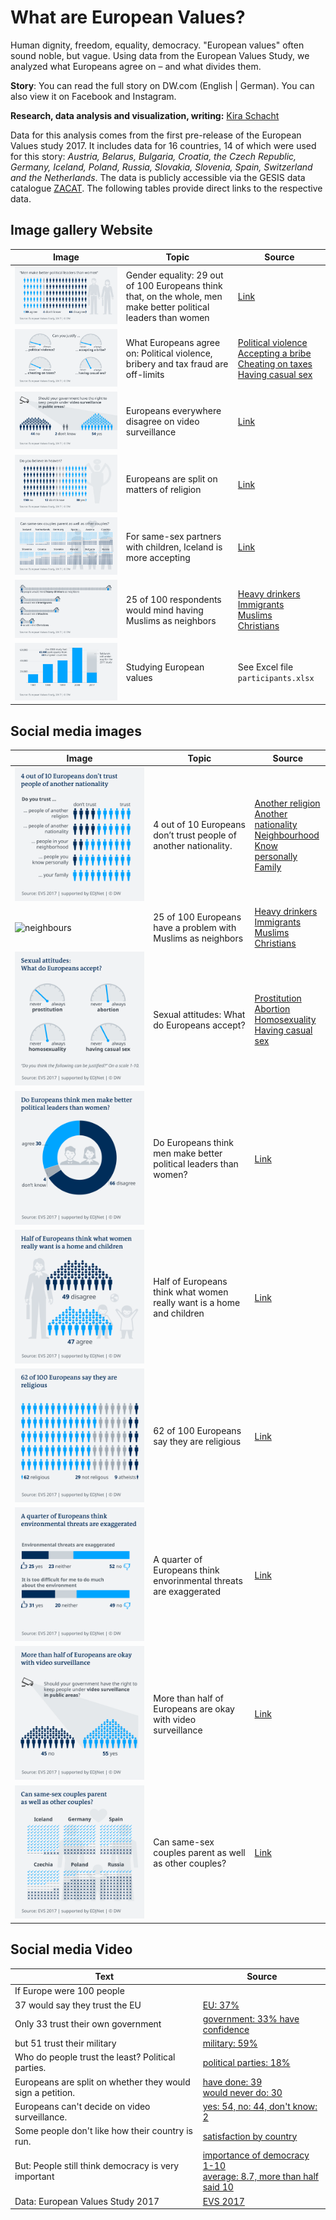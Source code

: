 # What are European Values?

Human dignity, freedom, equality, democracy. "European values" often sound noble, but vague. Using data from the European Values Study, we analyzed what Europeans agree on – and what divides them.

**Story**: You can read the full story on DW.com (English | German). You can also view it on Facebook and Instagram.

**Research, data analysis and visualization, writing:** [Kira Schacht](https://twitter.com/daten_drang)

Data for this analysis comes from the first pre-release of the European Values study 2017. It includes data for 16 countries, 14 of which were used for this story: *Austria, Belarus, Bulgaria, Croatia, the Czech Republic, Germany, Iceland, Poland, Russia, Slovakia, Slovenia, Spain, Switzerland and the Netherlands*. 
The data is publicly accessible via the GESIS data catalogue [ZACAT](https://zacat.gesis.org/webview/). The following tables provide direct links to the respective data.

## Image gallery Website


| Image  | Topic | Source |
| ------------- | ------------- | ------------- |
| ![gender](plots/png/108_en_evs_gender.png)  | Gender equality: 29 out of 100 Europeans think that, on the whole, men make better political leaders than women  | [Link](http://zacat.gesis.org/webview/index.jsp?stubs=V102&layers=V11&charttype=null&study=http%3A%2F%2F193.175.238.79%3A80%2Fobj%2FfStudy%2FZA7500&V11subset=40+-+756%2C81055&mode=table&v=2&gs=2&group=agg%7CV102%7C1%7C1%2C2%7Cyes%7Ctrue%7C51223&group=agg%7CV102%7C1%7C3%2C4%7Cno%7Ctrue%7C10803&group=agg%7CV11%7C1%7C40%2C100%2C112%2C191%2C203%2C276%2C352%2C528%2C616%2C643%2C703%2C705%2C724%2C756%7CEurope_custom%7Ctrue%7C81055&V102subset=-1%2C51223%2C10803&V102slice=-1&V11slice=81055&top=yes)  |
| ![justify](plots/png/109_en_evs_justify.png)  | What Europeans agree on: Political violence, bribery and tax fraud are off-limits  | [Political violence](http://zacat.gesis.org/webview/index.jsp?v=2&stubs=http%3A%2F%2F193.175.238.79%3A80%2Fobj%2FfVariable%2FZA7500_V195&layers=http%3A%2F%2F193.175.238.79%3A80%2Fobj%2FfVariable%2FZA7500_V11&V195slice=1&study=http%3A%2F%2F193.175.238.79%3A80%2Fobj%2FfStudy%2FZA7500&charttype=null&gs=1&group=agg%7CV11%7C1%7C40%2C100%2C112%2C191%2C203%2C276%2C352%2C528%2C616%2C643%2C703%2C705%2C724%2C756%7CEurope_custom%7Ctrue%7C63144&V11slice=63144&mode=table&top=yes)<br>[Accepting a bribe](http://zacat.gesis.org/webview/index.jsp?v=2&stubs=http%3A%2F%2F193.175.238.79%3A80%2Fobj%2FfVariable%2FZA7500_V185&V185slice=1&layers=http%3A%2F%2F193.175.238.79%3A80%2Fobj%2FfVariable%2FZA7500_V11&study=http%3A%2F%2F193.175.238.79%3A80%2Fobj%2FfStudy%2FZA7500&charttype=null&gs=1&group=agg%7CV11%7C1%7C40%2C100%2C112%2C191%2C203%2C276%2C352%2C528%2C616%2C643%2C703%2C705%2C724%2C756%7CEurope_custom%7Ctrue%7C63144&V11slice=63144&mode=table&top=yes)<br>[Cheating on taxes](http://zacat.gesis.org/webview/index.jsp?v=2&stubs=http%3A%2F%2F193.175.238.79%3A80%2Fobj%2FfVariable%2FZA7500_V183&V183slice=1&layers=http%3A%2F%2F193.175.238.79%3A80%2Fobj%2FfVariable%2FZA7500_V11&study=http%3A%2F%2F193.175.238.79%3A80%2Fobj%2FfStudy%2FZA7500&charttype=null&gs=1&group=agg%7CV11%7C1%7C40%2C100%2C112%2C191%2C203%2C276%2C352%2C528%2C616%2C643%2C703%2C705%2C724%2C756%7CEurope_custom%7Ctrue%7C63144&V11slice=63144&mode=table&top=yes)<br>[Having casual sex](http://zacat.gesis.org/webview/index.jsp?v=2&stubs=http%3A%2F%2F193.175.238.79%3A80%2Fobj%2FfVariable%2FZA7500_V191&V191slice=1&layers=http%3A%2F%2F193.175.238.79%3A80%2Fobj%2FfVariable%2FZA7500_V11&study=http%3A%2F%2F193.175.238.79%3A80%2Fobj%2FfStudy%2FZA7500&charttype=null&gs=1&group=agg%7CV11%7C1%7C40%2C100%2C112%2C191%2C203%2C276%2C352%2C528%2C616%2C643%2C703%2C705%2C724%2C756%7CEurope_custom%7Ctrue%7C63144&V11slice=63144&mode=table&top=yes) |
| ![surveillance](plots/png/110_en_evs_surveillance.png)  | Europeans everywhere disagree on video surveillance  | [Link](http://zacat.gesis.org/webview/index.jsp?V85subset=1+-+2%2C-1&V240subset=-1%2C96470%2C63904&stubs=V240&layers=V11&charttype=null&study=http%3A%2F%2F193.175.238.79%3A80%2Fobj%2FfStudy%2FZA7500&mode=table&V11subset=81055&v=2&V82subset=1+-+3%2C-2%2C-1&V86subset=1+-+2%2C-1&gs=2&tabcontenttype=row&V240slice=-1&group=agg%7CV240%7C1%7C1%2C2%7Cyes%7Ctrue%7C96470&group=agg%7CV240%7C1%7C3%2C4%7Cno%7Ctrue%7C63904&group=agg%7CV11%7C1%7C40%2C100%2C112%2C191%2C203%2C276%2C352%2C528%2C616%2C643%2C703%2C705%2C724%2C756%7CEurope_custom%7Ctrue%7C81055&V11slice=81055&top=yes)  |
| ![heaven](plots/png/111_en_evs_heaven.png)  | Europeans are split on matters of religion  | [Link](http://zacat.gesis.org/webview/index.jsp?headers=http%3A%2F%2F193.175.238.79%3A80%2Fobj%2FfVariable%2FZA7500_V86&V85subset=1+-+2%2C-1&stubs=http%3A%2F%2F193.175.238.79%3A80%2Fobj%2FfVariable%2FZA7500_V85&layers=http%3A%2F%2F193.175.238.79%3A80%2Fobj%2FfVariable%2FZA7500_V11&charttype=null&study=http%3A%2F%2F193.175.238.79%3A80%2Fobj%2FfStudy%2FZA7500&V11subset=81055&mode=table&v=2&V85slice=1&V86slice=1&V86subset=1+-+2%2C-1&tabcontenttype=rowcol&gs=2&group=agg%7CV11%7C1%7C40%2C100%2C112%2C191%2C203%2C276%2C352%2C528%2C616%2C643%2C703%2C705%2C724%2C756%7CEurope_custom%7Ctrue%7C81055&V11slice=81055&top=yes)  |
| ![parents](plots/png/112_en_evs_parents.png)  | For same-sex partners with children, Iceland is more accepting  | [Link](http://zacat.gesis.org/webview/index.jsp?headers=http%3A%2F%2F193.175.238.79%3A80%2Fobj%2FfVariable%2FZA7500_V108&V85subset=1+-+2%2C-1&stubs=http%3A%2F%2F193.175.238.79%3A80%2Fobj%2FfVariable%2FZA7500_V11&study=http%3A%2F%2F193.175.238.79%3A80%2Fobj%2FfStudy%2FZA7500&charttype=null&V11subset=40%2C100+-+203%2C276+-+756%2C81055&mode=table&v=2&V108slice=3&V86subset=1+-+2%2C-1&gs=2&tabcontenttype=row&group=agg%7CV11%7C1%7C40%2C100%2C112%2C191%2C203%2C276%2C352%2C528%2C616%2C643%2C703%2C705%2C724%2C756%7CEurope_custom%7Ctrue%7C81055&group=agg%7CV108%7C1%7C1%2C2%7Cyes%7Ctrue%7C142731&group=agg%7CV108%7C1%7C4%2C5%7Cno%7Ctrue%7C126715&V11slice=81055&V108subset=3%2C142731%2C126715&top=yes)  |
| ![neighbours](plots/png/113_en_evs_neighbours.png)  | 25 of 100 respondents would mind having Muslims as neighbors  | [Heavy drinkers](http://zacat.gesis.org/webview/index.jsp?stubs=V40&layers=V11&study=http%3A%2F%2F193.175.238.79%3A80%2Fobj%2FfStudy%2FZA7500&charttype=null&mode=table&V11subset=40+-+756%2C35110&v=2&V40slice=1&gs=3&group=agg%7CV11%7C1%7C40%2C100%2C112%2C191%2C203%2C276%2C352%2C528%2C616%2C643%2C703%2C705%2C724%2C756%7CEurope_custom%7Ctrue%7C35110&V11slice=35110&V40subset=1+-+2%2C-2%2C-1&top=yes)<br>[Immigrants](http://zacat.gesis.org/webview/index.jsp?stubs=V41&V41subset=1+-+2%2C-2%2C-1&layers=V11&study=http%3A%2F%2F193.175.238.79%3A80%2Fobj%2FfStudy%2FZA7500&charttype=null&mode=table&V11subset=40+-+756%2C35110&v=2&V41slice=1&gs=3&group=agg%7CV11%7C1%7C40%2C100%2C112%2C191%2C203%2C276%2C352%2C528%2C616%2C643%2C703%2C705%2C724%2C756%7CEurope_custom%7Ctrue%7C35110&V11slice=35110&top=yes)<br>[Muslims](http://zacat.gesis.org/webview/index.jsp?V45subset=1+-+2%2C-2%2C-1&stubs=V45&layers=V11&study=http%3A%2F%2F193.175.238.79%3A80%2Fobj%2FfStudy%2FZA7500&charttype=null&mode=table&V11subset=40+-+756%2C35110&v=2&V45slice=1&gs=3&group=agg%7CV11%7C1%7C40%2C100%2C112%2C191%2C203%2C276%2C352%2C528%2C616%2C643%2C703%2C705%2C724%2C756%7CEurope_custom%7Ctrue%7C35110&V11slice=35110&top=yes)<br>[Christians](http://zacat.gesis.org/webview/index.jsp?stubs=V44&layers=V11&study=http%3A%2F%2F193.175.238.79%3A80%2Fobj%2FfStudy%2FZA7500&charttype=null&mode=table&V11subset=40+-+756%2C35110&v=2&V44slice=1&gs=3&group=agg%7CV11%7C1%7C40%2C100%2C112%2C191%2C203%2C276%2C352%2C528%2C616%2C643%2C703%2C705%2C724%2C756%7CEurope_custom%7Ctrue%7C35110&V11slice=35110&V44subset=1+-+2%2C-2%2C-1&top=yes)  |
| ![participants](plots/png/114_en_evs_participants.png)  | Studying European values  | See Excel file `participants.xlsx`  |


## Social media images


| Image  | Topic | Source |
| ------------- | ------------- | ------------- |
| ![trust](plots/png/115_en_evs_social_trust.png)  | 4 out of 10 Europeans don’t trust people of another nationality.  | [Another religion](http://zacat.gesis.org/webview/index.jsp?v=2&stubs=V57&V57slice=1&layers=http%3A%2F%2F193.175.238.79%3A80%2Fobj%2FfVariable%2FZA7500_V11&V57subset=1+-+4%2C-2%2C-1&study=http%3A%2F%2F193.175.238.79%3A80%2Fobj%2FfStudy%2FZA7500&gs=2&group=agg%7CV11%7C1%7C40%2C100%2C112%2C191%2C203%2C276%2C352%2C528%2C616%2C643%2C703%2C705%2C724%2C756%7CEurope_custom%7Ctrue%7C35110&V11slice=35110&mode=table&top=yes)<br>[Another nationality](http://zacat.gesis.org/webview/index.jsp?stubs=http%3A%2F%2F193.175.238.79%3A80%2Fobj%2FfVariable%2FZA7500_V58&layers=http%3A%2F%2F193.175.238.79%3A80%2Fobj%2FfVariable%2FZA7500_V11&study=http%3A%2F%2F193.175.238.79%3A80%2Fobj%2FfStudy%2FZA7500&charttype=null&V157slice=1&mode=table&v=2&V58slice=1&V82slice=1&gs=2&group=agg%7CV11%7C1%7C40%2C100%2C112%2C191%2C203%2C276%2C352%2C528%2C616%2C643%2C703%2C705%2C724%2C756%7CEurope_custom%7Ctrue%7C81055&V11slice=81055&top=yes)<br>[Neighbourhood](http://zacat.gesis.org/webview/index.jsp?stubs=http%3A%2F%2F193.175.238.79%3A80%2Fobj%2FfVariable%2FZA7500_V54&layers=http%3A%2F%2F193.175.238.79%3A80%2Fobj%2FfVariable%2FZA7500_V11&study=http%3A%2F%2F193.175.238.79%3A80%2Fobj%2FfStudy%2FZA7500&charttype=null&V157slice=1&mode=table&v=2&V82slice=1&V54slice=1&gs=2&group=agg%7CV11%7C1%7C40%2C100%2C112%2C191%2C203%2C276%2C352%2C528%2C616%2C643%2C703%2C705%2C724%2C756%7CEurope_custom%7Ctrue%7C81055&V11slice=81055&top=yes)<br>[Know personally](http://zacat.gesis.org/webview/index.jsp?stubs=http%3A%2F%2F193.175.238.79%3A80%2Fobj%2FfVariable%2FZA7500_V55&layers=http%3A%2F%2F193.175.238.79%3A80%2Fobj%2FfVariable%2FZA7500_V11&study=http%3A%2F%2F193.175.238.79%3A80%2Fobj%2FfStudy%2FZA7500&charttype=null&V157slice=1&mode=table&v=2&V82slice=1&V55slice=1&gs=2&group=agg%7CV11%7C1%7C40%2C100%2C112%2C191%2C203%2C276%2C352%2C528%2C616%2C643%2C703%2C705%2C724%2C756%7CEurope_custom%7Ctrue%7C81055&V11slice=81055&top=yes)<br>[Family](http://zacat.gesis.org/webview/index.jsp?stubs=http%3A%2F%2F193.175.238.79%3A80%2Fobj%2FfVariable%2FZA7500_V53&layers=http%3A%2F%2F193.175.238.79%3A80%2Fobj%2FfVariable%2FZA7500_V11&study=http%3A%2F%2F193.175.238.79%3A80%2Fobj%2FfStudy%2FZA7500&charttype=null&V53slice=1&V157slice=1&mode=table&v=2&V82slice=1&gs=2&group=agg%7CV11%7C1%7C40%2C100%2C112%2C191%2C203%2C276%2C352%2C528%2C616%2C643%2C703%2C705%2C724%2C756%7CEurope_custom%7Ctrue%7C81055&V11slice=81055&top=yes)  |
| ![neighbours](plots/png/116_en_evs_social_neighbors.png)  | 25 of 100 Europeans have a problem with Muslims as neighbors  | [Heavy drinkers](http://zacat.gesis.org/webview/index.jsp?stubs=V40&layers=V11&study=http%3A%2F%2F193.175.238.79%3A80%2Fobj%2FfStudy%2FZA7500&charttype=null&mode=table&V11subset=40+-+756%2C35110&v=2&V40slice=1&gs=3&group=agg%7CV11%7C1%7C40%2C100%2C112%2C191%2C203%2C276%2C352%2C528%2C616%2C643%2C703%2C705%2C724%2C756%7CEurope_custom%7Ctrue%7C35110&V11slice=35110&V40subset=1+-+2%2C-2%2C-1&top=yes)<br>[Immigrants](http://zacat.gesis.org/webview/index.jsp?stubs=V41&V41subset=1+-+2%2C-2%2C-1&layers=V11&study=http%3A%2F%2F193.175.238.79%3A80%2Fobj%2FfStudy%2FZA7500&charttype=null&mode=table&V11subset=40+-+756%2C35110&v=2&V41slice=1&gs=3&group=agg%7CV11%7C1%7C40%2C100%2C112%2C191%2C203%2C276%2C352%2C528%2C616%2C643%2C703%2C705%2C724%2C756%7CEurope_custom%7Ctrue%7C35110&V11slice=35110&top=yes)<br>[Muslims](http://zacat.gesis.org/webview/index.jsp?V45subset=1+-+2%2C-2%2C-1&stubs=V45&layers=V11&study=http%3A%2F%2F193.175.238.79%3A80%2Fobj%2FfStudy%2FZA7500&charttype=null&mode=table&V11subset=40+-+756%2C35110&v=2&V45slice=1&gs=3&group=agg%7CV11%7C1%7C40%2C100%2C112%2C191%2C203%2C276%2C352%2C528%2C616%2C643%2C703%2C705%2C724%2C756%7CEurope_custom%7Ctrue%7C35110&V11slice=35110&top=yes)<br>[Christians](http://zacat.gesis.org/webview/index.jsp?stubs=V44&layers=V11&study=http%3A%2F%2F193.175.238.79%3A80%2Fobj%2FfStudy%2FZA7500&charttype=null&mode=table&V11subset=40+-+756%2C35110&v=2&V44slice=1&gs=3&group=agg%7CV11%7C1%7C40%2C100%2C112%2C191%2C203%2C276%2C352%2C528%2C616%2C643%2C703%2C705%2C724%2C756%7CEurope_custom%7Ctrue%7C35110&V11slice=35110&V44subset=1+-+2%2C-2%2C-1&top=yes)  |
| ![sexual attitudes](plots/png/117_en_evs_social_justify.png)  | Sexual attitudes: What do Europeans accept?  | [Prostitution](http://zacat.gesis.org/webview/index.jsp?v=2&stubs=http%3A%2F%2F193.175.238.79%3A80%2Fobj%2FfVariable%2FZA7500_V193&layers=http%3A%2F%2F193.175.238.79%3A80%2Fobj%2FfVariable%2FZA7500_V11&V193slice=1&study=http%3A%2F%2F193.175.238.79%3A80%2Fobj%2FfStudy%2FZA7500&gs=1&group=agg%7CV11%7C1%7C40%2C100%2C112%2C191%2C203%2C276%2C352%2C528%2C616%2C643%2C703%2C705%2C724%2C756%7CEurope_custom%7Ctrue%7C63144&V11slice=63144&mode=table&top=yes)<br>[Abortion](http://zacat.gesis.org/webview/index.jsp?v=2&V187slice=1&stubs=http%3A%2F%2F193.175.238.79%3A80%2Fobj%2FfVariable%2FZA7500_V187&layers=http%3A%2F%2F193.175.238.79%3A80%2Fobj%2FfVariable%2FZA7500_V11&study=http%3A%2F%2F193.175.238.79%3A80%2Fobj%2FfStudy%2FZA7500&charttype=null&gs=1&group=agg%7CV11%7C1%7C40%2C100%2C112%2C191%2C203%2C276%2C352%2C528%2C616%2C643%2C703%2C705%2C724%2C756%7CEurope_custom%7Ctrue%7C63144&V11slice=63144&mode=table&top=yes)<br>[Homosexuality](http://zacat.gesis.org/webview/index.jsp?v=2&stubs=http%3A%2F%2F193.175.238.79%3A80%2Fobj%2FfVariable%2FZA7500_V186&layers=http%3A%2F%2F193.175.238.79%3A80%2Fobj%2FfVariable%2FZA7500_V11&V186slice=1&study=http%3A%2F%2F193.175.238.79%3A80%2Fobj%2FfStudy%2FZA7500&charttype=null&gs=1&group=agg%7CV11%7C1%7C40%2C100%2C112%2C191%2C203%2C276%2C352%2C528%2C616%2C643%2C703%2C705%2C724%2C756%7CEurope_custom%7Ctrue%7C63144&V11slice=63144&mode=table&top=yes)<br>[Having casual sex](http://zacat.gesis.org/webview/index.jsp?v=2&stubs=http%3A%2F%2F193.175.238.79%3A80%2Fobj%2FfVariable%2FZA7500_V191&V191slice=1&layers=http%3A%2F%2F193.175.238.79%3A80%2Fobj%2FfVariable%2FZA7500_V11&study=http%3A%2F%2F193.175.238.79%3A80%2Fobj%2FfStudy%2FZA7500&charttype=null&gs=1&group=agg%7CV11%7C1%7C40%2C100%2C112%2C191%2C203%2C276%2C352%2C528%2C616%2C643%2C703%2C705%2C724%2C756%7CEurope_custom%7Ctrue%7C63144&V11slice=63144&mode=table&top=yes)  |
| ![gender](plots/png/118_en_evs_social_gender.png)  | Do Europeans think men make better political leaders than women?  | [Link](http://zacat.gesis.org/webview/index.jsp?stubs=V102&layers=V11&charttype=null&study=http%3A%2F%2F193.175.238.79%3A80%2Fobj%2FfStudy%2FZA7500&V11subset=40+-+756%2C81055&mode=table&v=2&gs=2&group=agg%7CV102%7C1%7C1%2C2%7Cyes%7Ctrue%7C51223&group=agg%7CV102%7C1%7C3%2C4%7Cno%7Ctrue%7C10803&group=agg%7CV11%7C1%7C40%2C100%2C112%2C191%2C203%2C276%2C352%2C528%2C616%2C643%2C703%2C705%2C724%2C756%7CEurope_custom%7Ctrue%7C81055&V102subset=-1%2C51223%2C10803&V102slice=-1&V11slice=81055&top=yes)  |
| ![job](plots/png/119_en_evs_social_job.png)  | Half of Europeans think what women really want is a home and children  | [Link](http://zacat.gesis.org/webview/index.jsp?stubs=V99&layers=V11&study=http%3A%2F%2F193.175.238.79%3A80%2Fobj%2FfStudy%2FZA7500&charttype=null&V99subset=1+-+4%2C-1&mode=table&V11subset=40+-+756%2C81055&V99slice=1&v=2&gs=2&group=agg%7CV11%7C1%7C40%2C100%2C112%2C191%2C203%2C276%2C352%2C528%2C616%2C643%2C703%2C705%2C724%2C756%7CEurope_custom%7Ctrue%7C81055&V11slice=81055&top=yes)  |
| ![religion](plots/png/120_en_evs_social_religion.png)  | 62 of 100 Europeans say they are religious  | [Link](http://zacat.gesis.org/webview/index.jsp?v=2&stubs=http%3A%2F%2F193.175.238.79%3A80%2Fobj%2FfVariable%2FZA7500_V82&layers=http%3A%2F%2F193.175.238.79%3A80%2Fobj%2FfVariable%2FZA7500_V11&V82slice=1&study=http%3A%2F%2F193.175.238.79%3A80%2Fobj%2FfStudy%2FZA7500&charttype=null&gs=2&group=agg%7CV11%7C1%7C40%2C100%2C112%2C191%2C203%2C276%2C352%2C528%2C616%2C643%2C703%2C705%2C724%2C756%7CEurope_custom%7Ctrue%7C81055&V11slice=81055&V157slice=1&mode=table&top=yes)  |
| ![environment](plots/png/121_en_evs_social_environment.png)  | A quarter of Europeans think envorinmental threats are exaggerated  | [Link](http://zacat.gesis.org/webview/index.jsp?V235slice=3&stubs=V235&layers=V11&study=http%3A%2F%2F193.175.238.79%3A80%2Fobj%2FfStudy%2FZA7500&charttype=null&V11subset=40+-+756%2C81055&mode=table&v=2&V235subset=3%2C110076%2C69666&gs=2&group=agg%7CV235%7C1%7C1%2C2%7Cyes%7Ctrue%7C110076&group=agg%7CV235%7C1%7C4%2C5%7Cno%7Ctrue%7C69666&group=agg%7CV11%7C1%7C40%2C100%2C112%2C191%2C203%2C276%2C352%2C528%2C616%2C643%2C703%2C705%2C724%2C756%7CEurope_custom%7Ctrue%7C81055&V11slice=81055&top=yes)  |
| ![surveillance](plots/png/122_en_evs_social_surveillance.png)  | More than half of Europeans are okay with video surveillance  | [Link](http://zacat.gesis.org/webview/index.jsp?V85subset=1+-+2%2C-1&stubs=http%3A%2F%2F193.175.238.79%3A80%2Fobj%2FfVariable%2FZA7500_V240&layers=http%3A%2F%2F193.175.238.79%3A80%2Fobj%2FfVariable%2FZA7500_V11&charttype=null&study=http%3A%2F%2F193.175.238.79%3A80%2Fobj%2FfStudy%2FZA7500&V11subset=81055&mode=table&v=2&V86slice=1&V82subset=1+-+3%2C-2%2C-1&V86subset=1+-+2%2C-1&V82slice=1&tabcontenttype=row&gs=2&V240slice=1&group=agg%7CV11%7C1%7C40%2C100%2C112%2C191%2C203%2C276%2C352%2C528%2C616%2C643%2C703%2C705%2C724%2C756%7CEurope_custom%7Ctrue%7C81055&V11slice=81055&top=yes)  |
| ![parents](plots/png/123_en_evs_social_parents.png)  | Can same-sex couples parent as well as other couples?  | [Link](http://zacat.gesis.org/webview/index.jsp?headers=http%3A%2F%2F193.175.238.79%3A80%2Fobj%2FfVariable%2FZA7500_V108&V85subset=1+-+2%2C-1&stubs=http%3A%2F%2F193.175.238.79%3A80%2Fobj%2FfVariable%2FZA7500_V11&study=http%3A%2F%2F193.175.238.79%3A80%2Fobj%2FfStudy%2FZA7500&charttype=null&V11subset=40%2C100+-+203%2C276+-+756%2C81055&mode=table&v=2&V108slice=3&V86subset=1+-+2%2C-1&gs=2&tabcontenttype=row&group=agg%7CV11%7C1%7C40%2C100%2C112%2C191%2C203%2C276%2C352%2C528%2C616%2C643%2C703%2C705%2C724%2C756%7CEurope_custom%7Ctrue%7C81055&group=agg%7CV108%7C1%7C1%2C2%7Cyes%7Ctrue%7C142731&group=agg%7CV108%7C1%7C4%2C5%7Cno%7Ctrue%7C126715&V11slice=81055&V108subset=3%2C142731%2C126715&top=yes)  |


## Social media Video


| Text  | Source  |
|---|---|
| If Europe were 100 people |  |
| 37 would say they trust the EU | [EU: 37%](http://zacat.gesis.org/webview/index.jsp?v=2&stubs=http%3A%2F%2F193.175.238.79%3A80%2Fobj%2FfVariable%2FZA7500_V157&layers=http%3A%2F%2F193.175.238.79%3A80%2Fobj%2FfVariable%2FZA7500_V11&study=http%3A%2F%2F193.175.238.79%3A80%2Fobj%2FfStudy%2FZA7500&charttype=null&gs=3&group=agg%7CV11%7C1%7C40%2C100%2C112%2C191%2C203%2C276%2C352%2C528%2C616%2C643%2C703%2C705%2C724%2C756%7CEurope_custom%7Ctrue%7C81055&V11slice=81055&V157slice=1&mode=table&top=yes) |
| Only 33 trust their own government | [government: 33% have confidence](http://zacat.gesis.org/webview/index.jsp?stubs=V164&V164slice=1&layers=http%3A%2F%2F193.175.238.79%3A80%2Fobj%2FfVariable%2FZA7500_V11&study=http%3A%2F%2F193.175.238.79%3A80%2Fobj%2FfStudy%2FZA7500&charttype=null&mode=table&V164subset=1+-+4%2C-1&v=2&gs=3&group=agg%7CV11%7C1%7C40%2C100%2C112%2C191%2C203%2C276%2C352%2C528%2C616%2C643%2C703%2C705%2C724%2C756%7CEurope_custom%7Ctrue%7C191691&V11slice=191691&top=yes) |
| but 51 trust their military | [military: 59%](http://zacat.gesis.org/webview/index.jsp?stubs=V149&V149slice=1&layers=http%3A%2F%2F193.175.238.79%3A80%2Fobj%2FfVariable%2FZA7500_V11&study=http%3A%2F%2F193.175.238.79%3A80%2Fobj%2FfStudy%2FZA7500&charttype=null&V149subset=1+-+4%2C-1&mode=table&v=2&gs=3&group=agg%7CV11%7C1%7C40%2C100%2C112%2C191%2C203%2C276%2C352%2C528%2C616%2C643%2C703%2C705%2C724%2C756%7CEurope_custom%7Ctrue%7C172645&V11slice=172645&top=yes) |
| Who do people trust the least? Political parties. | [political parties: 18%](http://zacat.gesis.org/webview/index.jsp?stubs=V163&V163slice=1&layers=http%3A%2F%2F193.175.238.79%3A80%2Fobj%2FfVariable%2FZA7500_V11&study=http%3A%2F%2F193.175.238.79%3A80%2Fobj%2FfStudy%2FZA7500&charttype=null&V163subset=1+-+4%2C-1&mode=table&v=2&gs=3&group=agg%7CV11%7C1%7C40%2C100%2C112%2C191%2C203%2C276%2C352%2C528%2C616%2C643%2C703%2C705%2C724%2C756%7CEurope_custom%7Ctrue%7C59651&V11slice=59651&top=yes) |
| Europeans are split on whether they would sign a petition. | [have done: 39<br>would never do: 30](http://zacat.gesis.org/webview/index.jsp?stubs=V128&V128subset=1+-+3%2C-1&layers=V11&study=http%3A%2F%2F193.175.238.79%3A80%2Fobj%2FfStudy%2FZA7500&charttype=null&V128slice=1&mode=table&V11subset=40+-+756%2C140150&v=2&gs=3&group=agg%7CV11%7C1%7C40%2C100%2C112%2C191%2C203%2C276%2C352%2C528%2C616%2C643%2C703%2C705%2C724%2C756%7CEurope_custom%7Ctrue%7C140150&V11slice=140150&top=yes) |
| Europeans can't decide on video surveillance. | [yes: 54, no: 44, don't know: 2](http://zacat.gesis.org/webview/index.jsp?stubs=V240&V240subset=1+-+4%2C-1&layers=http%3A%2F%2F193.175.238.79%3A80%2Fobj%2FfVariable%2FZA7500_V11&study=http%3A%2F%2F193.175.238.79%3A80%2Fobj%2FfStudy%2FZA7500&charttype=null&mode=table&v=2&gs=3&V240slice=1&group=agg%7CV11%7C1%7C40%2C100%2C112%2C191%2C203%2C276%2C352%2C528%2C616%2C643%2C703%2C705%2C724%2C756%7CEurope_custom%7Ctrue%7C45933&V11slice=45933&top=yes) |
| Some people don't like how their country is run. | [satisfaction by country](http://zacat.gesis.org/webview/index.jsp?headers=http%3A%2F%2F193.175.238.79%3A80%2Fobj%2FfVariable%2FZA7500_V177&v=2&stubs=http%3A%2F%2F193.175.238.79%3A80%2Fobj%2FfVariable%2FZA7500_V11&study=http%3A%2F%2F193.175.238.79%3A80%2Fobj%2FfStudy%2FZA7500&charttype=null&gs=3&V240slice=1&V177slice=1&V11slice=45933&mode=table&top=yes) |
| But: People still think democracy is very important | [importance of democracy 1-10<br>average: 8.7, more than half said 10](http://zacat.gesis.org/webview/index.jsp?stubs=V175&layers=http%3A%2F%2F193.175.238.79%3A80%2Fobj%2FfVariable%2FZA7500_V11&study=http%3A%2F%2F193.175.238.79%3A80%2Fobj%2FfStudy%2FZA7500&charttype=null&V175slice=1&mode=table&v=2&V175subset=1+-+10%2C-1&gs=3&group=agg%7CV11%7C1%7C40%2C100%2C112%2C191%2C203%2C276%2C352%2C528%2C616%2C643%2C703%2C705%2C724%2C756%7CEurope_custom%7Ctrue%7C147663&V11slice=147663&top=yes) |
| Data: European Values Study 2017 | [EVS 2017](https://europeanvaluesstudy.eu/methodology-data-documentation/survey-2017/) |
